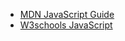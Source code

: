 - [MDN JavaScript Guide](https://developer.mozilla.org/en-US/docs/Web/JavaScript/Guide)
- [W3schools JavaScript](https://www.w3schools.com/js/default.asp)

